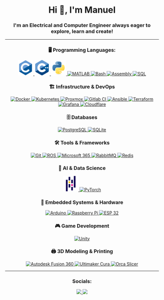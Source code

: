 <h1 align="center">Hi 👋, I'm Manuel</h1>

<h3 align="center"> I'm an Electrical and Computer Engineer always eager to explore, learn and create!</h3">
<!-- <div style="position: relative;display: inline-block;">
  <img src="https://github-readme-stats.vercel.app/api/top-langs?username=ManuelADSantos&show_icons=true&locale=en&layout=compact&theme=transparent" />
</div> -->

<!-- Images from https://icons8.com/icons/set/terraform -->

---
<h3 align="center" style="font-weight: bold"> 🖥️ Programming Languages: </h3>
<div align="center">
    <a href="https://www.c-language.org/" target="_blank" rel="noreferrer">
        <img src="https://raw.githubusercontent.com/devicons/devicon/master/icons/c/c-original.svg" alt="C" width="50" height="50" />
    </a>
    <a href="https://isocpp.org/get-started" target="_blank" rel="noreferrer">
        <img src="https://raw.githubusercontent.com/devicons/devicon/master/icons/cplusplus/cplusplus-original.svg" alt="C++" width="50" height="50" />
    </a>
    <a href="https://www.python.org" target="_blank" rel="noreferrer">
        <img src="https://raw.githubusercontent.com/devicons/devicon/master/icons/python/python-original.svg" alt="Python" width="50" height="50" />
    </a>
    <a href="https://www.mathworks.com/" target="_blank" rel="noreferrer">
        <img src="https://upload.wikimedia.org/wikipedia/commons/2/21/Matlab_Logo.png" alt="MATLAB" width="50" height="50" />
    </a>
    <a href="https://www.gnu.org/software/bash/" target="_blank" rel="noreferrer">
        <img src="https://upload.wikimedia.org/wikipedia/commons/a/a3/Bash_Logo_White.svg" alt="Bash" width="50" height="50" />
    </a>
    <a href="https://www.cs.virginia.edu/~evans/cs216/guides/x86.html" target="_blank" rel="noreferrer">
        <img src="https://img.icons8.com/color/500/assembly.png" alt="Assembly" width="50" height="50" />
    </a>
    <a href="https://www.oracle.com/database/technologies/appdev/sql.html" target="_blank" rel="noreferrer">
        <img src="https://www.svgrepo.com/show/331760/sql-database-generic.svg" alt="SQL" width="50" height="50" />
    </a>
  
</div>

<h3 align="center" style="font-weight: bold"> 🏗️ Infrastructure & DevOps </h3>
<div align="center">
  <a href="https://www.docker.com/" target="_blank" rel="noreferrer">
      <img src="https://img.icons8.com/fluency/500/docker.png" alt="Docker" width="50" height="50" />
  </a>
  <a href="https://kubernetes.io" target="_blank" rel="noreferrer">
      <img src="https://www.vectorlogo.zone/logos/kubernetes/kubernetes-icon.svg" alt="Kubernetes" width="50" height="50" />
  </a>
  <a href="https://www.proxmox.com/" target="_blank" rel="noreferrer">
      <img src="https://img.icons8.com/color/500/proxmox.png" alt="Proxmox" width="50" height="50" />
  </a>
  <a href="https://docs.gitlab.com/ci/pipelines/" target="_blank" rel="noreferrer">
      <img src="https://img.icons8.com/color/500/gitlab.png" alt="Gitlab CI" width="50" height="50" />
  </a>
  <a href="https://www.ansible.com/" target="_blank" rel="noreferrer">
      <img src="https://www.vectorlogo.zone/logos/ansible/ansible-icon.svg" alt="Ansible" width="50" height="50" />
  </a>
  <a href="https://www.terraform.io/" target="_blank" rel="noreferrer">
      <img src="https://img.icons8.com/color/50/terraform.png" alt="Terraform" width="50" height="50" />
  </a>
  <a href="https://grafana.com/" target="_blank" rel="noreferrer">
      <img src="https://img.icons8.com/fluency/500/grafana.png" alt="Grafana" width="50" height="50" />
  </a>
  <a href="https://www.cloudflare.com/" target="_blank" rel="noreferrer">
      <img src="https://img.icons8.com/external-tal-revivo-color-tal-revivo/500/external-cloudflare-provides-content-delivery-network-services-ddos-mitigation-logo-color-tal-revivo.png" alt="Cloudflare" width="50" height="50" />
  </a>
</div>

<h3 align="center" style="font-weight: bold"> 🗄️ Databases </h3>
<div align="center">
  <a href="https://www.postgresql.org" target="_blank" rel="noreferrer">
      <img src="https://img.icons8.com/color/500/postgreesql.png" alt="PostgreSQL" width="50" height="50" />
  </a>
  <a href="https://www.sqlite.org/" target="_blank" rel="noreferrer">
      <img src="https://www.vectorlogo.zone/logos/sqlite/sqlite-icon.svg" alt="SQLite" width="50" height="50" />
  </a>
</div>

<h3 align="center" style="font-weight: bold"> 🛠️ Tools & Frameworks </h3>
<div align="center">
  <a href="https://git-scm.com/" target="_blank" rel="noreferrer">
      <img src="https://www.vectorlogo.zone/logos/git-scm/git-scm-icon.svg" alt="Git" width="50" height="50" />
  </a>
  <a href="https://www.ros.org/" target="_blank" rel="noreferrer">
      <img src="https://microsoft.github.io/Win-RoS-Landing-Page/assets/images/ROSVsCode.jpg" alt="ROS" width="50" height="50" />
  </a>
  <a href="https://www.microsoft.com/en-us/microsoft-365" target="_blank" rel="noreferrer">
      <img src="https://img.icons8.com/fluency/48/microsoft-365.png" alt="Microsoft 365" width="50" height="50" />
  </a>
  <a href="https://www.rabbitmq.com" target="_blank" rel="noreferrer">
      <img src="https://www.vectorlogo.zone/logos/rabbitmq/rabbitmq-icon.svg" alt="RabbitMQ" width="50" height="50" />
  </a>
  <a href="https://redis.io" target="_blank" rel="noreferrer">
      <img src="https://img.icons8.com/color/500/redis.png" alt="Redis" width="50" height="50" />
  </a>
  <!-- Missing nginx"> -->
</div>

<h3 align="center" style="font-weight: bold"> 🔬 AI & Data Science </h3>
<div align="center">
  <a href="https://pandas.pydata.org/" target="_blank" rel="noreferrer">
      <img src="https://raw.githubusercontent.com/devicons/devicon/2ae2a900d2f041da66e950e4d48052658d850630/icons/pandas/pandas-original.svg" alt="Pandas" width="50" height="50" />
  </a>
  <a href="https://pytorch.org/" target="_blank" rel="noreferrer">
      <img src="https://www.vectorlogo.zone/logos/pytorch/pytorch-icon.svg" alt="PyTorch" width="50" height="50" />
  </a>
</div>

<h3 align="center" style="font-weight: bold"> 🤖 Embedded Systems & Hardware </h3>
<div align="center">
  <a href="https://www.arduino.cc/" target="_blank" rel="noreferrer">
      <img src="https://cdn.worldvectorlogo.com/logos/arduino-1.svg" alt="Arduino" width="50" height="50" />
  </a>
  <a href="https://www.raspberrypi.com/" target="_blank" rel="noreferrer">
      <img src="https://img.icons8.com/external-tal-revivo-color-tal-revivo/500/external-raspberry-pi-is-a-small-and-affordable-computer-that-you-can-use-to-learn-programming-logo-color-tal-revivo.png" alt="Raspberry Pi" width="50" height="50" />
  </a>
  <a href="https://www.espressif.com/en/products/socs/esp32" target="_blank" rel="noreferrer">
      <img src="https://cdn.worldvectorlogo.com/logos/espressif-systems.svg" alt="ESP 32" width="50" height="50" />
  </a>
  <!-- Missing ESP32 and Raspberry Pi -->
</div>

<!-- <h3 align="center" style="font-weight: bold"> 📋 Development & Methodologies </h3>
<div align="center">
</div> -->

<h3 align="center" style="font-weight: bold"> 🎮 Game Development </h3>
<div align="center">
  <a href="https://unity.com/" target="_blank" rel="noreferrer">
      <img src="https://img.icons8.com/ios-filled/500/FFFFFF/unity.png" alt="Unity" width="50" height="50" />
  </a>
</div>

<h3 align="center" style="font-weight: bold"> 🖨️ 3D Modeling & Printing </h3>
<div align="center">
  <a href="https://www.autodesk.com/products/fusion-360" target="_blank" rel="noreferrer">
      <img src="https://damassets.autodesk.net/content/dam/autodesk/www/product-imagery/badge-75x75/simplified-badges/fusion-360-product-design-extension-2023-simplified-badge-75x75.png" alt="Autodesk Fusion 360" width="50" height="50" />
  </a>
  <a href="https://ultimaker.com/software/ultimaker-cura/" target="_blank" rel="noreferrer">
      <img src="https://img.utdstc.com/icon/97a/a5e/97aa5e531fee9e0b18d7028609d091062db6e392c49e45859ba0aeeeb118eae4:200" alt="Ultimaker Cura" width="50" height="50" />
  </a>
  <a href="https://orca-slicer.com/" target="_blank" rel="noreferrer">
      <img src="https://orca-slicer.com/wp-content/uploads/2024/11/orca-slicer-logo.png" alt="Orca Slicer" width="50" height="50" />
  </a>
  <!-- Missing Cura and OrcaSlicer -->
</div>

---

<h3 align="center">Socials:</h3>
<p align="center">
<a href="https://github.com/ManuelADSantos" target="_blank"> <img src="https://skillicons.dev/icons?i=github"/> </a> 
<a href="https://www.linkedin.com/in/manueladsantos" target="_blank"> <img src="https://skillicons.dev/icons?i=linkedin"/> </a> 
</p>


<!--
<h1 align="center">Hi 👋, I'm Manuel</h1>
<h3 align="center">A passionate frontend developer from India</h3>

### Connect with me:
<p>
    <a href="https://www.linkedin.com/in/manueladsantos" target="_blank">
        <img align="center" src="https://raw.githubusercontent.com/rahuldkjain/github-profile-readme-generator/master/src/images/icons/Social/linked-in-alt.svg" alt="LinkedIn - Manuel A.D. Santos" height="30" width="40" />
    </a>
</p>

### Languages and Tools:
<p>
    <a href="https://www.arduino.cc/" target="_blank" rel="noreferrer">
        <img src="https://cdn.worldvectorlogo.com/logos/arduino-1.svg" alt="Arduino" width="40" height="40" />
    </a>
    <a href="https://www.gnu.org/software/bash/" target="_blank" rel="noreferrer">
        <img src="https://www.vectorlogo.zone/logos/gnu_bash/gnu_bash-icon.svg" alt="Bash" width="40" height="40" />
    </a>
    <a href="https://www.cprogramming.com/" target="_blank" rel="noreferrer">
        <img src="https://raw.githubusercontent.com/devicons/devicon/master/icons/c/c-original.svg" alt="C" width="40" height="40" />
    </a>
    <a href="https://www.w3schools.com/cpp/" target="_blank" rel="noreferrer">
        <img src="https://raw.githubusercontent.com/devicons/devicon/master/icons/cplusplus/cplusplus-original.svg" alt="C++" width="40" height="40" />
    </a>
    <a href="https://www.w3schools.com/cs/" target="_blank" rel="noreferrer">
        <img src="https://raw.githubusercontent.com/devicons/devicon/master/icons/csharp/csharp-original.svg" alt="C#" width="40" height="40" />
    </a>
    <a href="https://www.docker.com/" target="_blank" rel="noreferrer">
        <img src="https://raw.githubusercontent.com/devicons/devicon/master/icons/docker/docker-original-wordmark.svg" alt="Docker" width="40" height="40" />
    </a>
    <a href="https://git-scm.com/" target="_blank" rel="noreferrer">
        <img src="https://www.vectorlogo.zone/logos/git-scm/git-scm-icon.svg" alt="Git" width="40" height="40" />
    </a>
    <a href="https://grafana.com" target="_blank" rel="noreferrer">
        <img src="https://www.vectorlogo.zone/logos/grafana/grafana-icon.svg" alt="Grafana" width="40" height="40" />
    </a>
    <a href="https://kubernetes.io" target="_blank" rel="noreferrer">
        <img src="https://www.vectorlogo.zone/logos/kubernetes/kubernetes-icon.svg" alt="Kubernetes" width="40" height="40" />
    </a>
    <a href="https://www.linux.org/" target="_blank" rel="noreferrer">
        <img src="https://raw.githubusercontent.com/devicons/devicon/master/icons/linux/linux-original.svg" alt="Linux" width="40" height="40" />
    </a>
    <a href="https://www.mathworks.com/" target="_blank" rel="noreferrer">
        <img src="https://upload.wikimedia.org/wikipedia/commons/2/21/Matlab_Logo.png" alt="MATLAB" width="40" height="40" />
    </a>
    <a href="https://www.mysql.com/" target="_blank" rel="noreferrer">
        <img src="https://raw.githubusercontent.com/devicons/devicon/master/icons/mysql/mysql-original-wordmark.svg" alt="MySQL" width="40" height="40" />
    </a>
    <a href="https://opencv.org/" target="_blank" rel="noreferrer">
        <img src="https://www.vectorlogo.zone/logos/opencv/opencv-icon.svg" alt="OpenCV" width="40" height="40" />
    </a>
    <a href="https://pandas.pydata.org/" target="_blank" rel="noreferrer">
        <img src="https://raw.githubusercontent.com/devicons/devicon/2ae2a900d2f041da66e950e4d48052658d850630/icons/pandas/pandas-original.svg" alt="Pandas" width="40" height="40" />
    </a>
    <a href="https://www.postgresql.org" target="_blank" rel="noreferrer">
        <img src="https://raw.githubusercontent.com/devicons/devicon/master/icons/postgresql/postgresql-original-wordmark.svg" alt="PostgreSQL" width="40" height="40" />
    </a>
    <a href="https://postman.com" target="_blank" rel="noreferrer">
        <img src="https://www.vectorlogo.zone/logos/getpostman/getpostman-icon.svg" alt="Postman" width="40" height="40" />
    </a>
    <a href="https://www.python.org" target="_blank" rel="noreferrer">
        <img src="https://raw.githubusercontent.com/devicons/devicon/master/icons/python/python-original.svg" alt="Python" width="40" height="40" />
    </a>
    <a href="https://pytorch.org/" target="_blank" rel="noreferrer">
        <img src="https://www.vectorlogo.zone/logos/pytorch/pytorch-icon.svg" alt="PyTorch" width="40" height="40" />
    </a>
    <a href="https://www.rabbitmq.com" target="_blank" rel="noreferrer">
        <img src="https://www.vectorlogo.zone/logos/rabbitmq/rabbitmq-icon.svg" alt="RabbitMQ" width="40" height="40" />
    </a>
    <a href="https://redis.io" target="_blank" rel="noreferrer">
        <img src="https://raw.githubusercontent.com/devicons/devicon/master/icons/redis/redis-original-wordmark.svg" alt="Redis" width="40" height="40" />
    </a>
    <a href="https://www.sqlite.org/" target="_blank" rel="noreferrer">
        <img src="https://www.vectorlogo.zone/logos/sqlite/sqlite-icon.svg" alt="SQLite" width="40" height="40" />
    </a>
    <a href="https://unity.com/" target="_blank" rel="noreferrer">
        <img src="https://www.vectorlogo.zone/logos/unity3d/unity3d-icon.svg" alt="Unity" width="40" height="40" />
    </a>
</p>
-->

